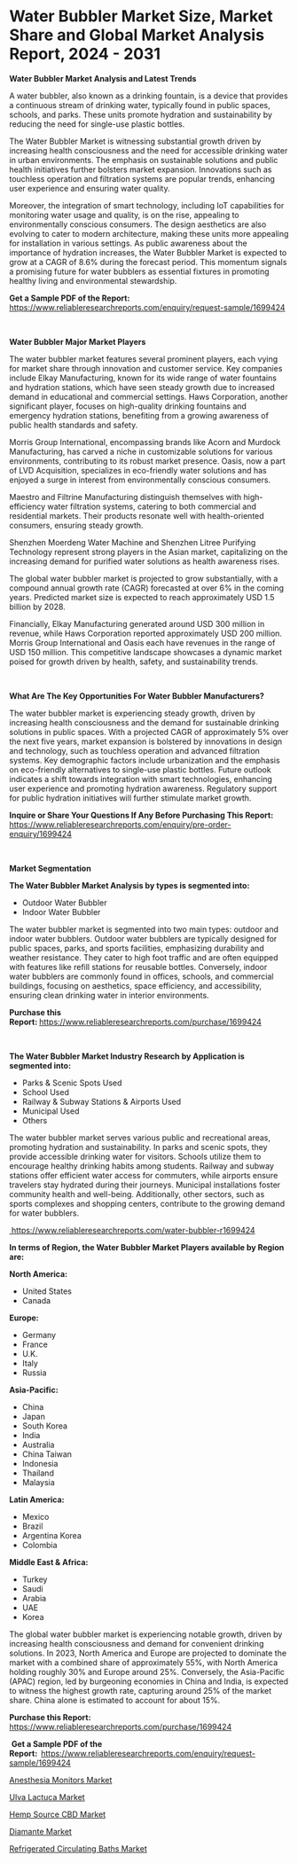 <p><h1>Water Bubbler Market Size, Market Share and Global Market Analysis Report, 2024 - 2031</h1></p><p><strong>Water Bubbler Market Analysis and Latest Trends</strong></p>
<p><p>A water bubbler, also known as a drinking fountain, is a device that provides a continuous stream of drinking water, typically found in public spaces, schools, and parks. These units promote hydration and sustainability by reducing the need for single-use plastic bottles. </p><p>The Water Bubbler Market is witnessing substantial growth driven by increasing health consciousness and the need for accessible drinking water in urban environments. The emphasis on sustainable solutions and public health initiatives further bolsters market expansion. Innovations such as touchless operation and filtration systems are popular trends, enhancing user experience and ensuring water quality. </p><p>Moreover, the integration of smart technology, including IoT capabilities for monitoring water usage and quality, is on the rise, appealing to environmentally conscious consumers. The design aesthetics are also evolving to cater to modern architecture, making these units more appealing for installation in various settings. As public awareness about the importance of hydration increases, the Water Bubbler Market is expected to grow at a CAGR of 8.6% during the forecast period. This momentum signals a promising future for water bubblers as essential fixtures in promoting healthy living and environmental stewardship.</p></p>
<p><strong>Get a Sample PDF of the Report:&nbsp;</strong> <a href="https://www.reliableresearchreports.com/enquiry/request-sample/1699424?utm_campaign=36&utm_medium=2&utm_source=Github&utm_content=ia&utm_term=20102024&utm_id=water-bubbler">https://www.reliableresearchreports.com/enquiry/request-sample/1699424</a></p>
<p>&nbsp;</p>
<p><strong>Water Bubbler Major Market Players</strong></p>
<p><p>The water bubbler market features several prominent players, each vying for market share through innovation and customer service. Key companies include Elkay Manufacturing, known for its wide range of water fountains and hydration stations, which have seen steady growth due to increased demand in educational and commercial settings. Haws Corporation, another significant player, focuses on high-quality drinking fountains and emergency hydration stations, benefiting from a growing awareness of public health standards and safety.</p><p>Morris Group International, encompassing brands like Acorn and Murdock Manufacturing, has carved a niche in customizable solutions for various environments, contributing to its robust market presence. Oasis, now a part of LVD Acquisition, specializes in eco-friendly water solutions and has enjoyed a surge in interest from environmentally conscious consumers.</p><p>Maestro and Filtrine Manufacturing distinguish themselves with high-efficiency water filtration systems, catering to both commercial and residential markets. Their products resonate well with health-oriented consumers, ensuring steady growth.</p><p>Shenzhen Moerdeng Water Machine and Shenzhen Litree Purifying Technology represent strong players in the Asian market, capitalizing on the increasing demand for purified water solutions as health awareness rises.</p><p>The global water bubbler market is projected to grow substantially, with a compound annual growth rate (CAGR) forecasted at over 6% in the coming years. Predicted market size is expected to reach approximately USD 1.5 billion by 2028.</p><p>Financially, Elkay Manufacturing generated around USD 300 million in revenue, while Haws Corporation reported approximately USD 200 million. Morris Group International and Oasis each have revenues in the range of USD 150 million. This competitive landscape showcases a dynamic market poised for growth driven by health, safety, and sustainability trends.</p></p>
<p>&nbsp;</p>
<p><strong>What Are The Key Opportunities For Water Bubbler Manufacturers?</strong></p>
<p><p>The water bubbler market is experiencing steady growth, driven by increasing health consciousness and the demand for sustainable drinking solutions in public spaces. With a projected CAGR of approximately 5% over the next five years, market expansion is bolstered by innovations in design and technology, such as touchless operation and advanced filtration systems. Key demographic factors include urbanization and the emphasis on eco-friendly alternatives to single-use plastic bottles. Future outlook indicates a shift towards integration with smart technologies, enhancing user experience and promoting hydration awareness. Regulatory support for public hydration initiatives will further stimulate market growth.</p></p>
<p><strong>Inquire or Share Your Questions If Any Before Purchasing This Report:</strong> <a href="https://www.reliableresearchreports.com/enquiry/pre-order-enquiry/1699424?utm_campaign=36&utm_medium=2&utm_source=Github&utm_content=ia&utm_term=20102024&utm_id=water-bubbler">https://www.reliableresearchreports.com/enquiry/pre-order-enquiry/1699424</a></p>
<p>&nbsp;</p>
<p><strong>Market Segmentation</strong></p>
<p><strong>The Water Bubbler Market Analysis by types is segmented into:</strong></p>
<p><ul><li>Outdoor Water Bubbler</li><li>Indoor Water Bubbler</li></ul></p>
<p><p>The water bubbler market is segmented into two main types: outdoor and indoor water bubblers. Outdoor water bubblers are typically designed for public spaces, parks, and sports facilities, emphasizing durability and weather resistance. They cater to high foot traffic and are often equipped with features like refill stations for reusable bottles. Conversely, indoor water bubblers are commonly found in offices, schools, and commercial buildings, focusing on aesthetics, space efficiency, and accessibility, ensuring clean drinking water in interior environments.</p></p>
<p><strong>Purchase this Report:&nbsp;</strong><a href="https://www.reliableresearchreports.com/purchase/1699424?utm_campaign=36&utm_medium=2&utm_source=Github&utm_content=ia&utm_term=20102024&utm_id=water-bubbler">https://www.reliableresearchreports.com/purchase/1699424</a></p>
<p>&nbsp;</p>
<p><strong>The Water Bubbler Market Industry Research by Application is segmented into:</strong></p>
<p><ul><li>Parks & Scenic Spots Used</li><li>School Used</li><li>Railway & Subway Stations & Airports Used</li><li>Municipal Used</li><li>Others</li></ul></p>
<p><p>The water bubbler market serves various public and recreational areas, promoting hydration and sustainability. In parks and scenic spots, they provide accessible drinking water for visitors. Schools utilize them to encourage healthy drinking habits among students. Railway and subway stations offer efficient water access for commuters, while airports ensure travelers stay hydrated during their journeys. Municipal installations foster community health and well-being. Additionally, other sectors, such as sports complexes and shopping centers, contribute to the growing demand for water bubblers.</p></p>
<p><a href="https://www.reliableresearchreports.com/water-bubbler-r1699424?utm_campaign=36&utm_medium=2&utm_source=Github&utm_content=ia&utm_term=20102024&utm_id=water-bubbler">&nbsp;https://www.reliableresearchreports.com/water-bubbler-r1699424</a></p>
<p><strong>In terms of Region, the Water Bubbler Market Players available by Region are:</strong></p>
<p>
    <p> <strong> North America: </strong>
        <ul>
            <li>United States</li>
            <li>Canada</li>
        </ul>
        </p> 
    <p> <strong> Europe: </strong>
        <ul>
            <li>Germany</li>
            <li>France</li>
            <li>U.K.</li>
            <li>Italy</li>
            <li>Russia</li>
        </ul>
        </p> 
    <p> <strong> Asia-Pacific: </strong>
        <ul>
            <li>China</li>
            <li>Japan</li>
            <li>South Korea</li>
            <li>India</li>
            <li>Australia</li>
            <li>China Taiwan</li>
            <li>Indonesia</li>
            <li>Thailand</li>
            <li>Malaysia</li>
        </ul>
        </p> 
    <p> <strong> Latin America: </strong>
        <ul>
            <li>Mexico</li>
            <li>Brazil</li>
            <li>Argentina Korea</li>
            <li>Colombia</li>
        </ul>
        </p> 
    <p> <strong> Middle East & Africa: </strong>
        <ul>
            <li>Turkey</li>
            <li>Saudi</li>
            <li>Arabia</li>
            <li>UAE</li>
            <li>Korea</li>
        </ul>
    </p>
    </p>
<p><p>The global water bubbler market is experiencing notable growth, driven by increasing health consciousness and demand for convenient drinking solutions. In 2023, North America and Europe are projected to dominate the market with a combined share of approximately 55%, with North America holding roughly 30% and Europe around 25%. Conversely, the Asia-Pacific (APAC) region, led by burgeoning economies in China and India, is expected to witness the highest growth rate, capturing around 25% of the market share. China alone is estimated to account for about 15%.</p></p>
<p><strong>Purchase this Report: </strong><a href="https://www.reliableresearchreports.com/purchase/1699424?utm_campaign=36&utm_medium=2&utm_source=Github&utm_content=ia&utm_term=20102024&utm_id=water-bubbler">https://www.reliableresearchreports.com/purchase/1699424</a></p>
<p>&nbsp;<strong>Get a Sample PDF of the Report:&nbsp;&nbsp;</strong><a href="https://www.reliableresearchreports.com/enquiry/request-sample/1699424?utm_campaign=36&utm_medium=2&utm_source=Github&utm_content=ia&utm_term=20102024&utm_id=water-bubbler">https://www.reliableresearchreports.com/enquiry/request-sample/1699424</a></p>
<p><strong></strong></p>
<p><p><a href="https://www.linkedin.com/pulse/anesthesia-monitors-market-navigating-challenges-unlocking-ihzie?utm_campaign=36&utm_medium=2&utm_source=Github&utm_content=ia&utm_term=20102024&utm_id=water-bubbler">Anesthesia Monitors Market</a></p><p><a href="https://medium.com/@taketakyriffecd/ulva-lactuca-market-size-share-trends-analysis-report-by-end-use-food-drugs-by-raw-material-2eda5cd0a95b?postPublishedType=repub&utm_campaign=36&utm_medium=2&utm_source=Github&utm_content=ia&utm_term=20102024&utm_id=water-bubbler">Ulva Lactuca Market</a></p><p><a href="https://github.com/GRUBBSCHARLES/Market-Research-Report-List-1/blob/main/hemp-source-cbd-market.md?utm_campaign=36&utm_medium=2&utm_source=Github&utm_content=ia&utm_term=20102024&utm_id=water-bubbler">Hemp Source CBD Market</a></p><p><a href="https://medium.com/@meegehretza4w/the-diamante-ecosystem-mapping-innovation-and-value-chains-2024-2031-86f4f015e556?utm_campaign=36&utm_medium=2&utm_source=Github&utm_content=ia&utm_term=20102024&utm_id=water-bubbler">Diamante Market</a></p><p><a href="https://issuu.com/reportprime-2/docs/refrigerated-circulating-baths-mark_93b302aeab84b1?utm_campaign=36&utm_medium=2&utm_source=Github&utm_content=ia&utm_term=20102024&utm_id=water-bubbler">Refrigerated Circulating Baths Market</a></p></p>